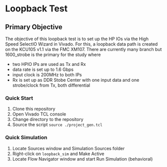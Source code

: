 # Loopback Test

## Primary Objective
The objective of this loopback test is to set up the HP IOs via the High Speed SelectIO Wizard in Vivado.
For this, a loopback data path is created on the KCU105 v1.1 via the FMC XM107. 
There are currently many branch but 1600_strobe is the primary for the study where 
* two HPIO IPs are used as Tx and Rx
* data rate is set up to 1.6 Gbps
* input clock is 200MHz to both IPs
* Rx is set up as DDR Stobe Center with one input data and one strobe/clock from Tx, both differential

### Quick Start
1. Clone this repository
2. Open Vivado TCL console
3. Change directory to the repository
4. Source the script `source ./project_gen.tcl`

### Quick Simulation 
1. Locate Sources window and Simulation Sources folder
2. Right-click on `loopback_sim` and Make Active
3. Locate Flow Navigator window and start Run Simulation (behavioral)